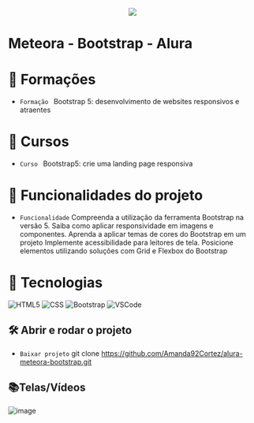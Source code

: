 <p align="center">
   <img src="http://img.shields.io/static/v1?label=STATUS&message=FINALIZADA&color=RED&style=for-the-badge" #vitrinedev/>
</p>

<h1>Meteora - Bootstrap - Alura</h1>

# :pushpin: Formações
- `Formação ` Bootstrap 5: desenvolvimento de websites responsivos e atraentes

# :pushpin: Cursos
- `Curso ` Bootstrap5: crie uma landing page responsiva

# :hammer: Funcionalidades do projeto
- `Funcionalidade` Compreenda a utilização da ferramenta Bootstrap na versão 5. Saiba como aplicar responsividade em imagens e componentes. Aprenda a aplicar temas de cores do Bootstrap em um projeto
Implemente acessibilidade para leitores de tela. Posicione elementos utilizando soluções com Grid e Flexbox do Bootstrap

# :bookmark_tabs: Tecnologias
![HTML5](https://img.shields.io/badge/HTML-e06b12?style=for-the-badge&logo=html5&logoColor=white)
![CSS](https://img.shields.io/badge/CSS-1283e0?&style=for-the-badge&logo=css3&logoColor=white)
![Bootstrap](https://img.shields.io/badge/bootstrap-%23563D7C.svg?style=for-the-badge&logo=bootstrap&logoColor=white)
![VSCode](https://img.shields.io/badge/-VSCode-007ACC?style=for-the-badge&logo=visual-studio-code&logoColor=white)

## 🛠️ Abrir e rodar o projeto
- `Baixar projeto` git clone https://github.com/Amanda92Cortez/alura-meteora-bootstrap.git

## 📚Telas/Vídeos
![image](https://github.com/Amanda92Cortez/alura-meteora-bootstrap/assets/19363871/06cfa1b5-670f-4fad-8f88-8fab388c433e)

